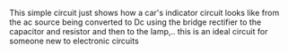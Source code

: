 This simple circuit just shows how a car's indicator circuit looks like from the ac source being converted to Dc using the bridge rectifier to the capacitor and resistor and then to the lamp,.. this is an ideal circuit for someone new to electronic circuits
